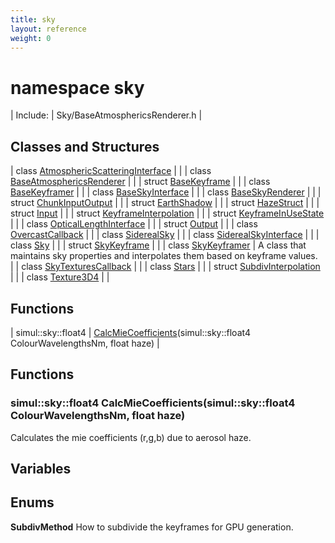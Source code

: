 ```yaml
---
title: sky
layout: reference
weight: 0
---
```

namespace sky
===

| Include: | Sky/BaseAtmosphericsRenderer.h |



  


Classes and Structures
---

| class [AtmosphericScatteringInterface](sky/AtmosphericScatteringInterface) |  |
| class [BaseAtmosphericsRenderer](sky/BaseAtmosphericsRenderer) |  |
| struct [BaseKeyframe](sky/BaseKeyframe) |  |
| class [BaseKeyframer](sky/BaseKeyframer) |  |
| class [BaseSkyInterface](sky/BaseSkyInterface) |  |
| class [BaseSkyRenderer](sky/BaseSkyRenderer) |  |
| struct [ChunkInputOutput](sky/ChunkInputOutput) |  |
| struct [EarthShadow](sky/EarthShadow) |  |
| struct [HazeStruct](sky/HazeStruct) |  |
| struct [Input](sky/Input) |  |
| struct [KeyframeInterpolation](sky/KeyframeInterpolation) |  |
| struct [KeyframeInUseState](sky/KeyframeInUseState) |  |
| class [OpticalLengthInterface](sky/OpticalLengthInterface) |  |
| struct [Output](sky/Output) |  |
| class [OvercastCallback](sky/OvercastCallback) |  |
| class [SiderealSky](sky/SiderealSky) |  |
| class [SiderealSkyInterface](sky/SiderealSkyInterface) |  |
| class [Sky](sky/Sky) |  |
| struct [SkyKeyframe](sky/SkyKeyframe) |  |
| class [SkyKeyframer](sky/SkyKeyframer) | A class that maintains sky properties and interpolates them based on keyframe values.<br> |
| class [SkyTexturesCallback](sky/SkyTexturesCallback) |  |
| class [Stars](sky/Stars) |  |
| struct [SubdivInterpolation](sky/SubdivInterpolation) |  |
| class [Texture3D4](sky/Texture3D4) |  |

Functions
---

| simul::sky::float4 | [CalcMieCoefficients](#CalcMieCoefficients)(simul::sky::float4 ColourWavelengthsNm, float haze) |



  


Functions
---

### <a name="CalcMieCoefficients"/>simul::sky::float4 CalcMieCoefficients(simul::sky::float4 ColourWavelengthsNm, float haze)
Calculates the mie coefficients (r,g,b) due to aerosol haze.

Variables
---

Enums
---

**SubdivMethod**  How to subdivide the keyframes for GPU generation.
